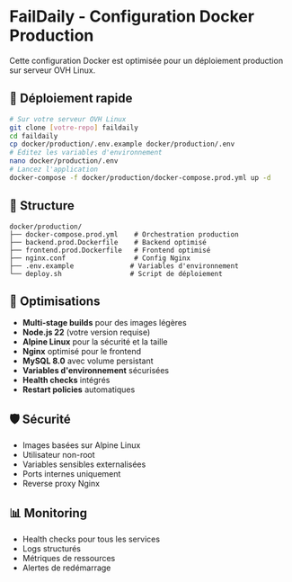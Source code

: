# FailDaily - Configuration Docker Production

Cette configuration Docker est optimisée pour un déploiement production sur serveur OVH Linux.

## 🚀 Déploiement rapide

```bash
# Sur votre serveur OVH Linux
git clone [votre-repo] faildaily
cd faildaily
cp docker/production/.env.example docker/production/.env
# Éditez les variables d'environnement
nano docker/production/.env
# Lancez l'application
docker-compose -f docker/production/docker-compose.prod.yml up -d
```

## 📁 Structure

```
docker/production/
├── docker-compose.prod.yml    # Orchestration production
├── backend.prod.Dockerfile    # Backend optimisé
├── frontend.prod.Dockerfile   # Frontend optimisé  
├── nginx.conf                 # Config Nginx
├── .env.example              # Variables d'environnement
└── deploy.sh                 # Script de déploiement
```

## 🔧 Optimisations

- **Multi-stage builds** pour des images légères
- **Node.js 22** (votre version requise)
- **Alpine Linux** pour la sécurité et la taille
- **Nginx** optimisé pour le frontend
- **MySQL 8.0** avec volume persistant
- **Variables d'environnement** sécurisées
- **Health checks** intégrés
- **Restart policies** automatiques

## 🛡️ Sécurité

- Images basées sur Alpine Linux
- Utilisateur non-root
- Variables sensibles externalisées
- Ports internes uniquement
- Reverse proxy Nginx

## 📊 Monitoring

- Health checks pour tous les services
- Logs structurés
- Métriques de ressources
- Alertes de redémarrage
